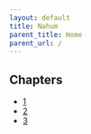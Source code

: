 ```yaml
---
layout: default
title: Nahum
parent_title: Home
parent_url: /
---
```


## Chapters

* [1](./1.md)
* [2](./2.md)
* [3](./3.md)
